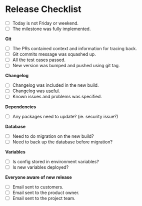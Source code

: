 # Release Checklist

- [ ] Today is not Friday or weekend.
- [ ] The milestone was fully implemented.

**Git**

- [ ] The PRs contained context and information for tracing back.
- [ ] Git commits message was squashed up.
- [ ] All the test cases passed.
- [ ] New version was bumped and pushed using git tag.

**Changelog**

- [ ] Changelog was included in the new build.
- [ ] Changelog was [useful](/engineering/changelog.md).
- [ ] Known issues and problems was specified.

**Dependencies**

- [ ] Any packages need to update? (ie. security issue?)

**Database**

- [ ] Need to do migration on the new build?
- [ ] Need to back up the database before migration?

**Variables**

- [ ] Is config stored in environment variables?
- [ ] Is new variables deployed?

**Everyone aware of new release**

- [ ] Email sent to customers.
- [ ] Email sent to the product owner.
- [ ] Email sent to the project team.